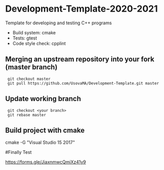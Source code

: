 # Development-Template-2020-2021
Template for developing and testing C++ programs 

* Build system: cmake
* Tests: gtest
* Code style check: cpplint

## Merging an upstream repository into your fork (master branch)
```
 git checkout master
 git pull https://github.com/UsovaMA/Development-Template.git master
```
## Update working branch
```
 git checkout <your branch>
 git rebase master
```
## Build project with cmake
cmake -G "Visual Studio 15 2017" <path to sourse files>

#Finally Test

https://forms.gle/JiaxnmwcQmiXz41y9
